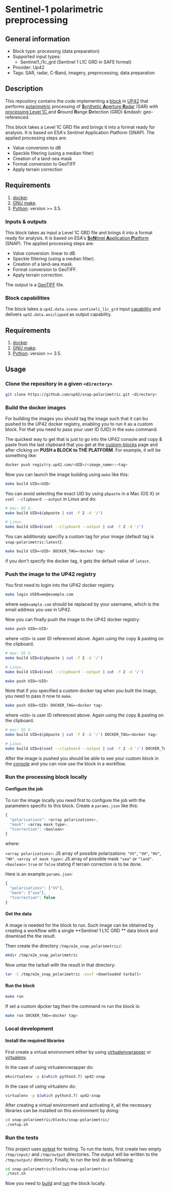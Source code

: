 # Sentinel-1 polarimetric preprocessing

## General information

* Block type: processing (data preparation)
* Supported input types:
  * Sentinel1_l1c_grd (Sentinel 1 L1C GRD in SAFE format)
* Provider: Up42
* Tags: SAR, radar, C-Band, imagery, preprocessing, data preparation

## Description

This repository contains the code implementing a
[block](https://docs.up42.com/getting-started/core-concepts.html#blocks)
in [UP42](https://up42.com) that performs
[polarimetric](https://en.wikipedia.org/wiki/Polarimetry)
processing of [**S**ynthetic **A**perture **R**adar](https://www.sandia.gov/radar/what_is_sar/index.html) (SAR)
with [processing Level 1C
](https://earth.esa.int/web/sentinel/level-1-post-processing-algorithms)
and **G**round **R**ange **D**etection (GRD) &mdash: geo-referenced.


This block takes a Level 1C GRD file and brings it into a format ready
for analysis. It is based on ESA's Sentinel Application Platform
(SNAP). The applied processing steps are:

* Value conversion to dB
* Speckle filtering (using a median filter)
* Creation of a land-sea mask
* Format conversion to GeoTIFF
* Apply terrain correction 


## Requirements

 1. [docker](https://docs.docker.com/install/).
 2. [GNU make](https://www.gnu.org/software/make/).
 3. [Python](https://python.org/downloads): version >= 3.5.

### Inputs & outputs

This block takes as input a Level 1C GRD file and brings it into a format ready
for analysis. It is based on ESA's 
[**S**e**N**tinel **A**pplication **P**latform](http://step.esa.int/main/toolboxes/snap/)
(SNAP). The applied processing steps are:

 * Value conversion: linear to dB. 
 * Speckle filtering (using a median filter).
 * Creation of a land-sea mask.
 * Format conversion to GeoTIFF.
 * Apply terrain correction. 

The output is a [GeoTIFF](https://en.wikipedia.org/wiki/GeoTIFF) file.

### Block capabilities

The block takes a `up42.data.scene.sentinel1_l1c_grd` input
[capability](https://docs.up42.com/specifications/capabilities.html)
and delivers `up42.data.aoiclipped` as output capability.

## Requirements

 1. [docker](https://docs.docker.com/install/).
 2. [GNU make](https://www.gnu.org/software/make/).
 3. [Python](https://python.org/downloads): version >= 3.5.

## Usage

### Clone the repository in a given `<directory>`

```bash
git clone https://github.com/up42/snap-polarimetric.git <directory>
``` 

### Build the docker images

For building the images you should tag the image such that it can bu
pushed to the UP42 docker registry, enabling you to run it as a custom
block. For that you need to pass your user ID (UID) in the `make`
command.

The quickest way to get that is just to go into the UP42 console and
copy & paste from the last clipboard that you get at the
[custom-blocks](https://console.up42.com/custom-blocks) page and after
clicking on **PUSH a BLOCK to THE PLATFORM**. For example, it will be
something like:

```bash
docker push registry.up42.com/<UID>/<image_name>:<tag>
```

Now you can launch the image building using `make` like this:

```bash
make build UID=<UID>
```

You can avoid selecting the exact UID by using `pbpaste` in a Mac (OS
X) or `xsel --clipboard --output` in Linux and do:

```bash
# mac: OS X.
make build UID=$(pbpaste | cut -f 2 -d '/')

# Linux.
make build UID=$(xsel --clipboard --output | cut -f 2 -d '/') 
```

You can additionaly specifiy a custom tag for your image (default tag
is `snap-polarimetric:latest`):

```bash
make build UID=<UID> DOCKER_TAG=<docker tag>
```

if you don't specify the docker tag, it gets the default value of `latest`.

### Push the image to the UP42 registry

You first need to login into the UP42 docker registry.

```bash
make login USER=me@example.com
```

where `me@example.com` should be replaced by your username, which is
the email address you use in UP42.

Now you can finally push the image to the UP42 docker registry:

```bash
make push UID=<UID>
```

where `<UID>` is user ID referenced above. Again using the copy &
pasting on the clipboard.

```bash
# mac: OS X.
make build UID=$(pbpaste | cut -f 2 -d '/')

# Linux.
make build UID=$(xsel --clipboard --output | cut -f 2 -d '/') 
```
```bash
make push UID=<UID>
```
Note that if you specified a custom docker tag when you built the image, you
need to pass it now to `make`.

```bash
make push UID=<UID> DOCKER_TAG=<docker tag>
```

where `<UID>` is user ID referenced above. Again using the copy &
pasting on the clipboard.

```bash
# mac: OS X.
make build UID=$(pbpaste | cut -f 2 -d '/') DOCKER_TAG=<docker tag>

# Linux.
make build UID=$(xsel --clipboard --output | cut -f 2 -d '/') DOCKER_TAG=<docker tag>
```

After the image is pushed you should be able to see your custom block
in the [console](https://console.up42.dev/custom-blocks/) and you can
now use the block in a workflow.

### Run the processing block locally

#### Configure the job

To run the image locally you need first to configure the job with the
parameters specific to this block. Create a  `params.json` like this:

```js
{
  "polarisations": <array polarizations>,
  "mask": <array mask type>,
  "tcorrection": <boolean>
}
```
where:

`<array polarizations>`: JS array of possible polarizations: `"VV"`,
`"VH"`, `"HV"`, `"HH"`. 
`<array of mask type>`: JS array of possible mask `"sea"` or `"land"`.
`<boolean>`: `true` or `false` stating if terrain correction is to be done.

Here is an example `params.json`:

```js
{
  "polarisations": ["VV"],
  "mask": ["sea"],
  "tcorrection": false
}
```
#### Get the data

A image is needed for the block to run. Such image can be obtained by
creating a workflow with a single **Sentinel 1 L1C GRD ** data block
and download the the result.

Then create the directory `/tmp/e2e_snap_polarimetric/`:

```bash
mkdir /tmp/e2e_snap_polarimetric
```

Now untar the tarball with the result in that directory:

```bash
tar -C /tmp/e2e_snap_polarimetric -zxvf <downloaded tarball>
```
#### Run the block

```bash
make run
```
 
If set a custom dpcker tag then the command ro run the block is:

```bash
make run DOCKER_TAG=<docker tag>
```

### Local development
 
#### Install the required libraries

First create a virtual environment either by using [virtualenvwrapper](https://virtualenvwrapper.readthedocs.io/en/latest/) 
or [virtualenv](https://virtualenv.pypa.io/en/latest/).

In the case of using virtualenvwrapper do:

```bash
mkvirtualenv -p $(which python3.7) up42-snap
```

In the case of using virtualenv do:

```bash
virtualenv -p $(which python3.7) up42-snap
```

After creating a virtual environment and activating it, all the necessary libraries can be installed on this environment by doing:

```bash
cd snap-polarimetric/blocks/snap-polarimetric/
./setup.sh
```

### Run the tests

This project uses [pytest](https://docs.pytest.org/en/latest/) for
testing.  To run the tests, first create two empty `/tmp/input/` and
`/tmp/output` directories. The output will be written to the
`/tmp/output/` directory.  Finally, to run the test do as following:

```bash
cd snap-polarimetric/blocks/snap-polarimetric/
./test.sh
```

Now you need to [build](#build-the-docker-images) and 
[run](#run-the-processing-block-locally) the block locally.

